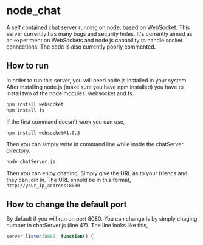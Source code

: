 node_chat
=========
A self contained chat server running on node, based on WebSocket. This server currently has many bugs and security holes. It's currently aimed as an experiment on WebSockets and node.js capability to handle socket connections. The code is also currently poorly commented.

How to run
----------
In order to run this server, you will need node.js installed in your system. After installing node.js (make sure you have npm installed) you have to install two of the node modules. websocket and fs.
```bash
npm install websocket
npm install fs
```

If the first command doesn't work you can use,
```bash
npm install websocket@1.0.3
```

Then you can simply write in command line while insde the chatServer directory.
```bash
node chatServer.js
```

Then you can enjoy chatting. Simply give the URL as  to your friends and they can join in. The URL should be in this format,
`http://your_ip_address:8080`

How to change the default port
------------------------------
By default if you will run on port 8080. You can change is by simply chaging number in chatServer.js (line 47). The line looks like this,
```javascript
server.listen(8080, function() {
```